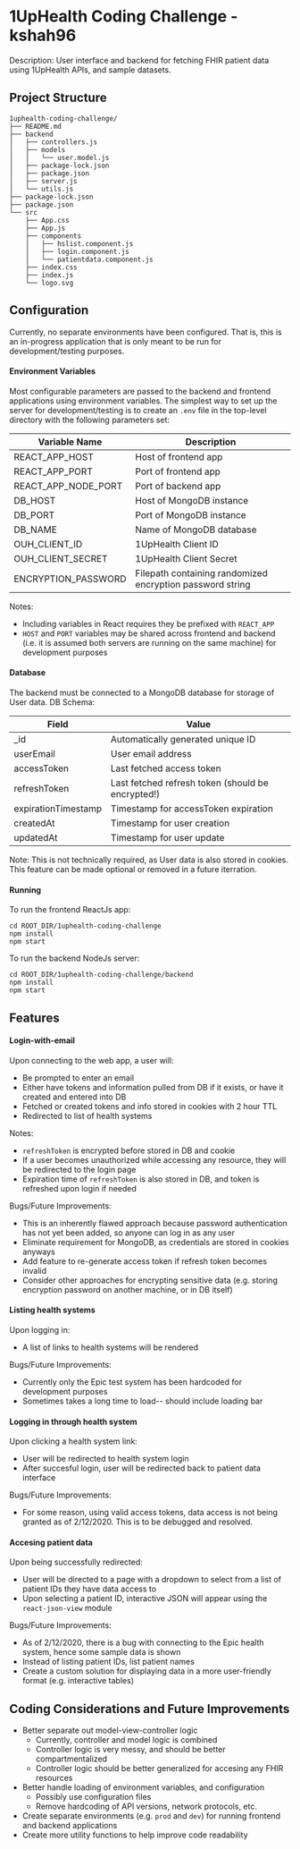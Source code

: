 # 1UpHealth Coding Challenge - kshah96

Description: User interface and backend for fetching FHIR patient data using 1UpHealth APIs, and sample datasets.

## Project Structure
```
1uphealth-coding-challenge/
├── README.md
├── backend
│   ├── controllers.js
│   ├── models
│   │   └── user.model.js
│   ├── package-lock.json
│   ├── package.json
│   ├── server.js
│   └── utils.js
├── package-lock.json
├── package.json
└── src
    ├── App.css
    ├── App.js
    ├── components
    │   ├── hslist.component.js
    │   ├── login.component.js
    │   └── patientdata.component.js
    ├── index.css
    ├── index.js
    └── logo.svg
```

## Configuration

Currently, no separate environments have been configured. That is, this is an in-progress application that is only meant to be run for development/testing purposes. 

#### Environment Variables

Most configurable parameters are passed to the backend and frontend applications using environment variables. The simplest way to set up the server for development/testing is to create an `.env` file in the top-level directory with the following parameters set:

| Variable Name       | Description                                |
|---------------------|--------------------------------------------|
| REACT_APP_HOST      | Host of frontend app                       |
| REACT_APP_PORT      | Port of frontend app                       |
| REACT_APP_NODE_PORT | Port of backend app                        |
| DB_HOST             | Host of MongoDB instance                   |
| DB_PORT             | Port of MongoDB instance                   |
| DB_NAME             | Name of MongoDB database                   |
| OUH_CLIENT_ID       | 1UpHealth Client ID                        |
| OUH_CLIENT_SECRET   | 1UpHealth Client Secret                    |
| ENCRYPTION_PASSWORD | Filepath containing randomized encryption password string |

Notes:
* Including variables in React requires they be prefixed with `REACT_APP`
* `HOST` and `PORT` variables may be shared across frontend and backend (i.e. it is assumed both servers are running on the same machine) for development purposes

#### Database

The backend must be connected to a MongoDB database for storage of User data. DB Schema:

| Field               | Value                                             |
|---------------------|---------------------------------------------------|
| _id                 | Automatically generated unique ID                 |
| userEmail           | User email address                                |
| accessToken         | Last fetched access token                         |
| refreshToken        | Last fetched refresh token (should be encrypted!) |
| expirationTimestamp | Timestamp for accessToken expiration              |
| createdAt           | Timestamp for user creation                       |
| updatedAt           | Timestamp for user update                         |

Note: This is not technically required, as User data is also stored in cookies. This feature can be made optional or removed in a future iterration. 

#### Running 

To run the frontend ReactJs app: 

```
cd ROOT_DIR/1uphealth-coding-challenge
npm install
npm start
```

To run the backend NodeJs server:
```
cd ROOT_DIR/1uphealth-coding-challenge/backend
npm install
npm start
```

## Features

#### Login-with-email

Upon connecting to the web app, a user will:
* Be prompted to enter an email
* Either have tokens and information pulled from DB if it exists, or have it created and entered into DB
* Fetched or created tokens and info stored in cookies with 2 hour TTL
* Redirected to list of health systems

Notes:
* `refreshToken` is encrypted before stored in DB and cookie
* If a user becomes unauthorized while accessing any resource, they will be redirected to the login page
* Expiration time of `refreshToken` is also stored in DB, and token is refreshed upon login if needed

Bugs/Future Improvements:
* This is an inherently flawed approach because password authentication has not yet been added, so anyone can log in as any user
* Eliminate requirement for MongoDB, as credentials are stored in cookies anyways
* Add feature to re-generate access token if refresh token becomes invalid
* Consider other approaches for encrypting sensitive data (e.g. storing encryption password on another machine, or in DB itself)

#### Listing health systems
 
Upon logging in:
* A list of links to health systems will be rendered

Bugs/Future Improvements:
* Currently only the Epic test system has been hardcoded for development purposes
* Sometimes takes a long time to load-- should include loading bar

#### Logging in through health system

Upon clicking a health system link:
* User will be redirected to health system login
* After succesful login, user will be redirected back to patient data interface

Bugs/Future Improvements:
* For some reason, using valid access tokens, data access is not being granted as of 2/12/2020. This is to be debugged and resolved.

#### Accesing patient data

Upon being successfully redirected:
* User will be directed to a page with a dropdown to select from a list of patient IDs they have data access to
* Upon selecting a patient ID, interactive JSON will appear using the `react-json-view` module

Bugs/Future Improvements:
* As of 2/12/2020, there is a bug with connecting to the Epic health system, hence some sample data is shown
* Instead of listing patient IDs, list patient names
* Create a custom solution for displaying data in a more user-friendly format (e.g. interactive tables)

## Coding Considerations and Future Improvements

* Better separate out model-view-controller logic
  * Currently, controller and model logic is combined
  * Controller logic is very messy, and should be better compartmentalized
  * Controller logic should be better generalized for accesing any FHIR resources
* Better handle loading of environment variables, and configuration
  * Possibly use configuration files
  * Remove hardcoding of API versions, network protocols, etc.
* Create separate environments (e.g. `prod` and `dev`) for running frontend and backend applications
* Create more utility functions to help improve code readability
